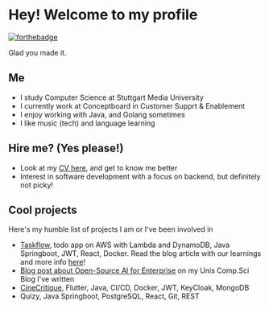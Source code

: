 # Hey! Welcome to my profile
[![forthebadge](https://forthebadge.com/images/featured/featured-made-with-crayons.svg)](https://forthebadge.com) 

Glad you made it.

## Me
- I study Computer Science at Stuttgart Media University
- I currently work at Conceptboard in Customer Supprt & Enablement
- I enjoy working with Java, and Golang sometimes
- I like music (tech) and language learning

## Hire me? (Yes please!)
- Look at my [CV here](https://github.com/julian-schn/julian-schn/blob/main/Julian%20CV.pdf), and get to know me better
- Interest in software development with a focus on backend, but definitely not picky!

## Cool projects
Here's my humble list of projects I am or I've been involved in
- [Taskflow](https://github.com/julian-schn/taskflow-backend/), todo app on AWS with Lambda and DynamoDB, Java Springboot, JWT, React, Docker. Read the blog article with our learnings and more info [here](https://blog.mi.hdm-stuttgart.de/index.php/2025/09/14/springboot-zu-serverless-probleme-und-paradigmen/)!
- [Blog post about Open-Source AI for Enterprise](https://blog.mi.hdm-stuttgart.de/index.php/2025/07/25/open-source-ai-models-opportunities-and-challenges-for-enterprises/) on my Unis Comp.Sci Blog I've written
- [CineCritique](https://github.com/julian-schn/cinecritique-frontend), Flutter, Java, CI/CD, Docker, JWT, KeyCloak, MongoDB
- Quizy, Java Springboot, PostgreSQL, React, Git, REST
